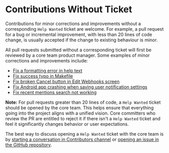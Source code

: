 # Contributions Without Ticket

Contributions for minor corrections and improvements without a corresponding `Help Wanted` ticket are welcome. For example, a pull request for a bug or incremental improvement, with less than 20 lines of code change, is usually accepted if the change to existing behaviour is minor.

All pull requests submitted without a corresponding ticket will first be reviewed by a core team product manager. Some examples of minor corrections and improvements include:

- [Fix a formatting error in help text](https://github.com/mattermost/mattermost-server/pull/5640)
- [Fix success typo in Makefile](https://github.com/mattermost/mattermost-server/pull/5809)
- [Fix broken Cancel button in Edit Webhooks screen](https://github.com/mattermost/mattermost-server/pull/5612)
- [Fix Android app crashing when saving user notification settings](https://github.com/mattermost/mattermost-mobile/pull/364)
- [Fix recent mentions search not working](https://github.com/mattermost/mattermost-server/pull/5878)

**Note:** For pull requests greater than 20 lines of code, a `Help Wanted` ticket should be opened by the core team. This helps ensure that everything going into the project aligns with a unified vision. Core committers who review the PR are entitled to reject it if there isn't a `Help Wanted` ticket and feel it significantly changes behavior or user expectations.

The best way to discuss opening a `Help Wanted` ticket with the core team is by [starting a conversation in Contributors channel](https://community.mattermost.com/core/channels/focalboard) or [opening an issue in the GitHub repository](https://github.com/mattermost/focalboard/issues/new).
